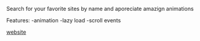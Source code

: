   Search for your favorite sites by name and aporeciate amazign animations
  
  Features:
  -animation
  -lazy load
  -scroll events
  
  <a href='http://www.gogetter123456798.tk/'>website</a>
